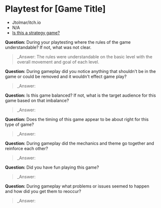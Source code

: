 # Playtest for [Game Title]

* Jtolmar/itch.io
* N/A
* [Is this a strategy game?](https://jtolmar.itch.io/gmtkj-2018)

**Question:** During your playtesting where the rules of the game understandable? If not, what was not clear.
> _Answer: The rules were understandable on the basic level with the overall movement and goal of each level. 

**Question:** During gameplay did you notice anything that shouldn't be in the game or could be removed and it wouldn't effect game play?
> _Answer: 

**Question:** Is this game balanced? If not, what is the target audience for this game based on that imbalance?
> _Answer: 

**Question:** Does the timing of this game appear to be about right for this type of game?
> _Answer: 

**Question:** During gameplay did the mechanics and theme go together and reinforce each other?
> _Answer: 

**Question:** Did you have fun playing this game?
> _Answer: 

**Question:** During gameplay what problems or issues seemed to happen and how did you get them to reoccur?
> _Answer: 
